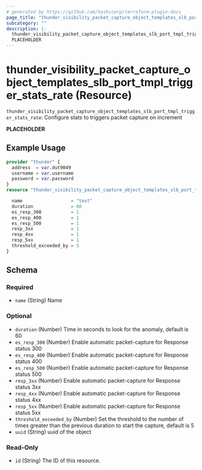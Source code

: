 ```yaml
---
# generated by https://github.com/hashicorp/terraform-plugin-docs
page_title: "thunder_visibility_packet_capture_object_templates_slb_port_tmpl_trigger_stats_rate Resource - terraform-provider-thunder"
subcategory: ""
description: |-
  thunder_visibility_packet_capture_object_templates_slb_port_tmpl_trigger_stats_rate: Configure stats to triggers packet capture on increment
  PLACEHOLDER
---
```


# thunder_visibility_packet_capture_object_templates_slb_port_tmpl_trigger_stats_rate (Resource)

`thunder_visibility_packet_capture_object_templates_slb_port_tmpl_trigger_stats_rate`: Configure stats to triggers packet capture on increment

__PLACEHOLDER__

## Example Usage

```terraform
provider "thunder" {
  address  = var.dut9049
  username = var.username
  password = var.password
}
resource "thunder_visibility_packet_capture_object_templates_slb_port_tmpl_trigger_stats_rate" "thunder_visibility_packet_capture_object_templates_slb_port_tmpl_trigger_stats_rate" {

  name                  = "test"
  duration              = 60
  es_resp_300           = 1
  es_resp_400           = 1
  es_resp_500           = 1
  resp_3xx              = 1
  resp_4xx              = 1
  resp_5xx              = 1
  threshold_exceeded_by = 5
}
```

<!-- schema generated by tfplugindocs -->
## Schema

### Required

- `name` (String) Name

### Optional

- `duration` (Number) Time in seconds to look for the anomaly, default is 60
- `es_resp_300` (Number) Enable automatic packet-capture for Response status 300
- `es_resp_400` (Number) Enable automatic packet-capture for Response status 400
- `es_resp_500` (Number) Enable automatic packet-capture for Response status 500
- `resp_3xx` (Number) Enable automatic packet-capture for Response status 3xx
- `resp_4xx` (Number) Enable automatic packet-capture for Response status 4xx
- `resp_5xx` (Number) Enable automatic packet-capture for Response status 5xx
- `threshold_exceeded_by` (Number) Set the threshold to the number of times greater than the previous duration to start the capture, default is 5
- `uuid` (String) uuid of the object

### Read-Only

- `id` (String) The ID of this resource.


